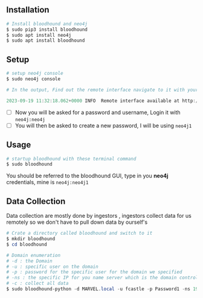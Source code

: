 ## **Installation**

```powershell
# Install bloodhound and neo4j
$ sudo pip3 install bloodhound
$ sudo apt install neo4j
$ sudo apt install bloodhound
```

## **Setup**

```powershell
# setup neo4j console
$ sudo neo4j console

# In the output, Find out the remote interface navigate to it with your browser

2023-09-19 11:32:18.062+0000 INFO  Remote interface available at http://localhost:7474/
```

- [ ] Now you will be asked for a password and username, Login it with `neo4j:neo4j`
- [ ] You will then be asked to create a new password, I will be using `neo4j1`

## **Usage**

```powershell
# startup bloodhound with these terminal command
$ sudo bloodhound
```

You should be referred to the bloodhound GUI, type in you **neo4j** credentials, mine is `neo4j:neo4j1`

## **Data Collection**

Data collection are mostly done by ingestors , ingestors collect data for us remotely so we don't have to pull down data by ourself's

```powershell
# Crate a directory called bloodhound and switch to it
$ mkdir bloodhound
$ cd bloodhound

# Domain enumeration  
# -d : the Domain
# -u : specific user on the domain
# -p : password for the specific user for the domain we specified
# -ns : the specific IP for you name server which is the domain controller
# -c : collect all data
$ sudo bloodhound-python -d MARVEL.local -u fcastle -p Password1 -ns 192.168.0.149 -c all
```


